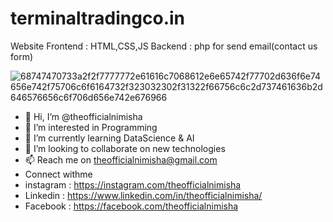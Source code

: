# terminaltradingco.in
Website 
Frontend : HTML,CSS,JS
Backend : php for send email(contact us form)

![68747470733a2f2f7777772e61616c7068612e6e65742f77702d636f6e74656e742f75706c6f6164732f323032302f31322f66756c6c2d737461636b2d646576656c6f706d656e742e676966](https://user-images.githubusercontent.com/86472252/148262906-629b4881-4ee7-40a5-b7ee-3d87738119d5.gif)





- 👋 Hi, I’m @theofficialnimisha
- 👀 I’m interested in Programming
- 🌱 I’m currently learning DataScience & AI
- 💞️ I’m looking to collaborate on new technologies
- 📫 Reach me on theofficialnimisha@gmail.com
- Connect withme
- instagram : https://instagram.com/theofficialnimisha
- Linkedin : https://www.linkedin.com/in/theofficialnimisha/
- Facebook : https://facebook.com/theofficialnimisha

<!---
theofficialnimisha/theofficialnimisha is a ✨ special ✨ repository because its `README.md` (this file) appears on your GitHub profile.
You can click the Preview link to take a look at your changes.
--->
